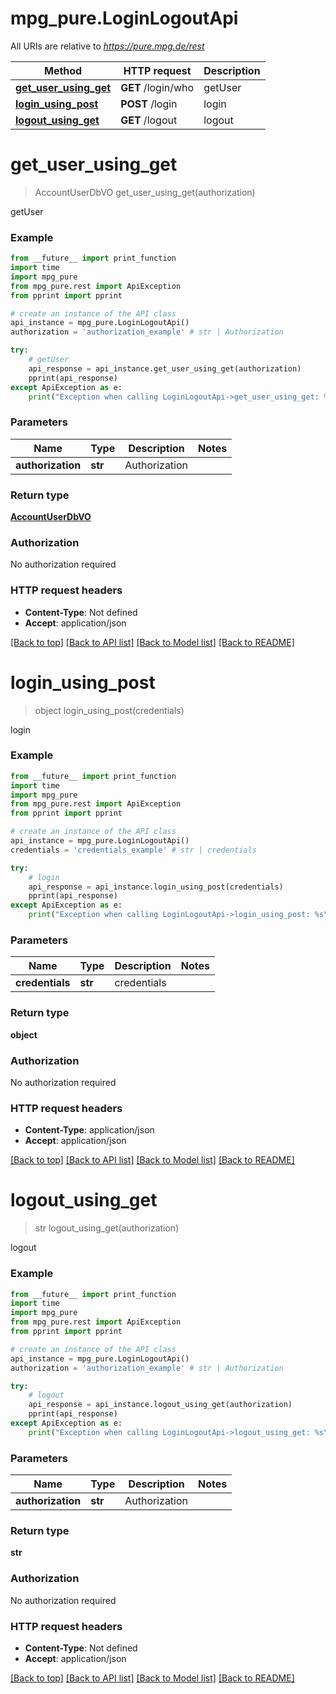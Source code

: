 # mpg_pure.LoginLogoutApi

All URIs are relative to *https://pure.mpg.de/rest*

Method | HTTP request | Description
------------- | ------------- | -------------
[**get_user_using_get**](LoginLogoutApi.md#get_user_using_get) | **GET** /login/who | getUser
[**login_using_post**](LoginLogoutApi.md#login_using_post) | **POST** /login | login
[**logout_using_get**](LoginLogoutApi.md#logout_using_get) | **GET** /logout | logout


# **get_user_using_get**
> AccountUserDbVO get_user_using_get(authorization)

getUser

### Example
```python
from __future__ import print_function
import time
import mpg_pure
from mpg_pure.rest import ApiException
from pprint import pprint

# create an instance of the API class
api_instance = mpg_pure.LoginLogoutApi()
authorization = 'authorization_example' # str | Authorization

try:
    # getUser
    api_response = api_instance.get_user_using_get(authorization)
    pprint(api_response)
except ApiException as e:
    print("Exception when calling LoginLogoutApi->get_user_using_get: %s\n" % e)
```

### Parameters

Name | Type | Description  | Notes
------------- | ------------- | ------------- | -------------
 **authorization** | **str**| Authorization | 

### Return type

[**AccountUserDbVO**](AccountUserDbVO.md)

### Authorization

No authorization required

### HTTP request headers

 - **Content-Type**: Not defined
 - **Accept**: application/json

[[Back to top]](#) [[Back to API list]](../README.md#documentation-for-api-endpoints) [[Back to Model list]](../README.md#documentation-for-models) [[Back to README]](../README.md)

# **login_using_post**
> object login_using_post(credentials)

login

### Example
```python
from __future__ import print_function
import time
import mpg_pure
from mpg_pure.rest import ApiException
from pprint import pprint

# create an instance of the API class
api_instance = mpg_pure.LoginLogoutApi()
credentials = 'credentials_example' # str | credentials

try:
    # login
    api_response = api_instance.login_using_post(credentials)
    pprint(api_response)
except ApiException as e:
    print("Exception when calling LoginLogoutApi->login_using_post: %s\n" % e)
```

### Parameters

Name | Type | Description  | Notes
------------- | ------------- | ------------- | -------------
 **credentials** | **str**| credentials | 

### Return type

**object**

### Authorization

No authorization required

### HTTP request headers

 - **Content-Type**: application/json
 - **Accept**: application/json

[[Back to top]](#) [[Back to API list]](../README.md#documentation-for-api-endpoints) [[Back to Model list]](../README.md#documentation-for-models) [[Back to README]](../README.md)

# **logout_using_get**
> str logout_using_get(authorization)

logout

### Example
```python
from __future__ import print_function
import time
import mpg_pure
from mpg_pure.rest import ApiException
from pprint import pprint

# create an instance of the API class
api_instance = mpg_pure.LoginLogoutApi()
authorization = 'authorization_example' # str | Authorization

try:
    # logout
    api_response = api_instance.logout_using_get(authorization)
    pprint(api_response)
except ApiException as e:
    print("Exception when calling LoginLogoutApi->logout_using_get: %s\n" % e)
```

### Parameters

Name | Type | Description  | Notes
------------- | ------------- | ------------- | -------------
 **authorization** | **str**| Authorization | 

### Return type

**str**

### Authorization

No authorization required

### HTTP request headers

 - **Content-Type**: Not defined
 - **Accept**: application/json

[[Back to top]](#) [[Back to API list]](../README.md#documentation-for-api-endpoints) [[Back to Model list]](../README.md#documentation-for-models) [[Back to README]](../README.md)

